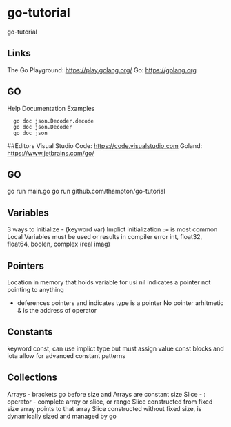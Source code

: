 # go-tutorial
go-tutorial

## Links
The Go Playground: https://play.golang.org/
Go: https://golang.org

## GO
Help Documentation Examples
```
  go doc json.Decoder.decode
  go doc json.Decoder
  go doc json
```

##Editors
Visual Studio Code: https://code.visualstudio.com
Goland: https://www.jetbrains.com/go/

## GO
go run main.go
go run github.com/thampton/go-tutorial

## Variables
3 ways to initialize - (keyword var)
Implict initialization `:=` is most common
Local Variables must be used or results in compiler error
int, float32, float64, boolen, complex (real imag)

## Pointers
Location in memory that holds variable for usi
nil indicates a pointer not pointing to anything
* deferences pointers and indicates type is a pointer
No pointer arhitmetic 
& is the address of operator

## Constants
keyword const, can use implict type but must assign value
const blocks and iota allow for advanced constant patterns

## Collections
Arrays - brackets go before size and Arrays are constant size
Slice - 
  : operator - complete array or slice, or range
  Slice constructed from fixed size array points to that array
  Slice constructed without fixed size, is dynamically sized and managed by go

